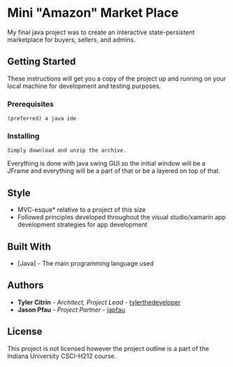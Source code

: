 # Mini "Amazon" Market Place

My final java project was to create an interactive state-persistent marketplace for buyers, sellers, and admins.

## Getting Started

These instructions will get you a copy of the project up and running on your local machine for development and testing purposes. 

### Prerequisites

```
(preferred) a java ide 
```

### Installing


```
Simply download and unzip the archive.
```

Everything is done with java swing GUI so the initial window will be a JFrame and everything will be a part of that or be a layered on top of that.

## Style

* MVC-esque* relative to a project of this size
* Followed principles developed throughout the visual studio/xamarin app development strategies for app development 


## Built With

* [Java] - The main programming language used


## Authors

* **Tyler Citrin** - *Architect, Project Lead* - [tylerthedeveloper](https://github.com/tylerthedeveloper)
* **Jason Pfau** - *Project Partner* - [japfau](https://github.com/japfau)

## License

This project is not licensed however the project outline is a part of the Indiana University CSCI-H212 course.
